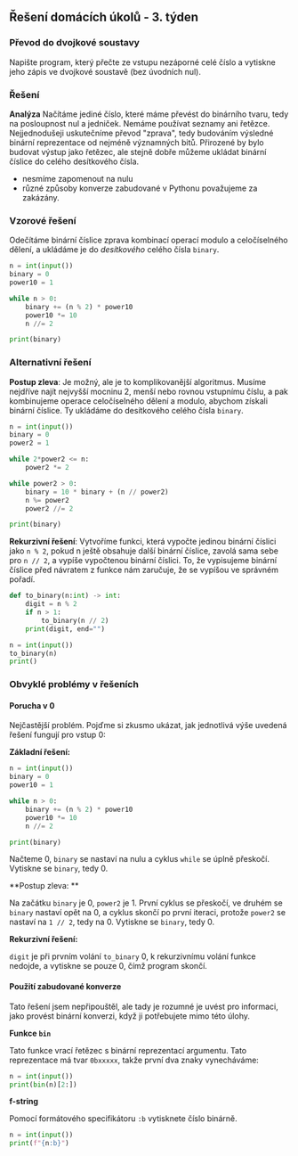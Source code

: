 ## Řešení domácích úkolů - 3. týden

### Převod do dvojkové soustavy

Napište program, který přečte ze vstupu nezáporné celé číslo a vytiskne jeho zápis ve dvojkové soustavě (bez úvodních nul).

### Řešení

**Analýza** Načítáme jediné číslo, které máme převést do binárního tvaru, tedy na posloupnost nul a jedniček. Nemáme používat seznamy ani řetězce. Nejjednodušeji uskutečníme převod "zprava", tedy budováním výsledné binární reprezentace od nejméně významných bitů. Přirozené by bylo budovat výstup jako řetězec, ale stejně dobře můžeme ukládat binární číslice do celého desítkového čísla. 

- nesmíme zapomenout na nulu
- různé způsoby konverze zabudované v Pythonu považujeme za zakázány.

### Vzorové řešení

Odečítáme binární číslice zprava kombinací operací modulo a celočíselného dělení, a ukládáme je do *desítkového* celého čísla `binary`.

```python
n = int(input())
binary = 0
power10 = 1

while n > 0:
    binary += (n % 2) * power10
    power10 *= 10
    n //= 2

print(binary)
```

 ### Alternativní řešení

**Postup zleva**: Je možný, ale je to komplikovanější algoritmus. Musíme nejdříve najít nejvyšší mocninu 2, menší nebo rovnou vstupnímu číslu, a pak kombinujeme operace celočíselného dělení a modulo, abychom získali binární číslice. Ty ukládáme do desítkového celého čísla `binary`.

```python
n = int(input())
binary = 0
power2 = 1

while 2*power2 <= n:
    power2 *= 2

while power2 > 0:
    binary = 10 * binary + (n // power2)
    n %= power2
    power2 //= 2

print(binary)
```

**Rekurzivní řešení**: Vytvoříme funkci, která vypočte jedinou binární číslici jako `n % 2`, pokud n ještě obsahuje další binární číslice, zavolá sama sebe pro `n // 2`, a vypíše vypočtenou binární číslici. To, že vypisujeme binární číslice před návratem z funkce nám zaručuje, že se vypíšou ve správném pořadí. 

```python
def to_binary(n:int) -> int:
    digit = n % 2
    if n > 1:
        to_binary(n // 2)
    print(digit, end="")

n = int(input())
to_binary(n)
print()
```



### Obvyklé problémy v řešeních

#### Porucha v 0

Nejčastější problém.  Pojďme si zkusmo ukázat, jak jednotlivá výše uvedená řešení fungují pro vstup 0:

**Základní řešení:**

```python
n = int(input())
binary = 0
power10 = 1

while n > 0:
    binary += (n % 2) * power10
    power10 *= 10
    n //= 2

print(binary)
```

Načteme 0, `binary` se nastaví na nulu a cyklus `while` se úplně přeskočí. Vytiskne se `binary`, tedy 0.

**Postup zleva: **

Na začátku `binary` je 0, `power2` je 1. První cyklus se přeskočí, ve druhém se `binary` nastaví opět na 0, a cyklus skončí po první iteraci, protože `power2` se nastaví na `1 // 2`, tedy na 0. Vytiskne se `binary`, tedy 0.

**Rekurzivní řešení:**

`digit` je při prvním volání `to_binary` 0, k rekurzivnímu volání funkce nedojde, a vytiskne se pouze 0, čímž program skončí. 

#### Použití zabudované konverze

Tato řešení jsem nepřipouštěl, ale tady je rozumné je uvést pro informaci, jako provést binární konverzi, když ji potřebujete mimo této úlohy.

**Funkce `bin`**

Tato funkce vrací řetězec s binární reprezentací argumentu. Tato reprezentace má tvar `0bxxxxx`, takže první dva znaky vynecháváme:

```python
n = int(input())
print(bin(n)[2:])
```

**f-string**

Pomocí formátového specifikátoru `:b` vytisknete číslo binárně. 

```python
n = int(input())
print(f"{n:b}")
```

